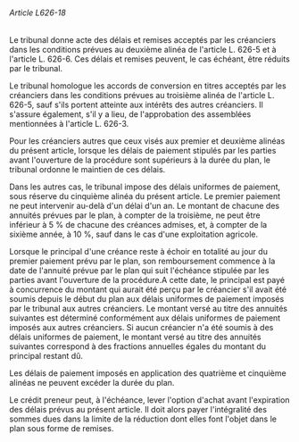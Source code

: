 ###### Article L626-18

Le tribunal donne acte des délais et remises acceptés par les créanciers dans les conditions prévues au deuxième alinéa de l'article L. 626-5 et à l'article L. 626-6. Ces délais et remises peuvent, le cas échéant, être réduits par le tribunal.

Le tribunal homologue les accords de conversion en titres acceptés par les créanciers dans les conditions prévues au troisième alinéa de l'article L. 626-5, sauf s'ils portent atteinte aux intérêts des autres créanciers. Il s'assure également, s'il y a lieu, de l'approbation des assemblées mentionnées à l'article L. 626-3.

Pour les créanciers autres que ceux visés aux premier et deuxième alinéas du présent article, lorsque les délais de paiement stipulés par les parties avant l'ouverture de la procédure sont supérieurs à la durée du plan, le tribunal ordonne le maintien de ces délais.

Dans les autres cas, le tribunal impose des délais uniformes de paiement, sous réserve du cinquième alinéa du présent article. Le premier paiement ne peut intervenir au-delà d'un délai d'un an. Le montant de chacune des annuités prévues par le plan, à compter de la troisième, ne peut être inférieur à 5 % de chacune des créances admises, et, à compter de la sixième année, à 10 %, sauf dans le cas d'une exploitation agricole.

Lorsque le principal d'une créance reste à échoir en totalité au jour du premier paiement prévu par le plan, son remboursement commence à la date de l'annuité prévue par le plan qui suit l'échéance stipulée par les parties avant l'ouverture de la procédure.A cette date, le principal est payé à concurrence du montant qui aurait été perçu par le créancier s'il avait été soumis depuis le début du plan aux délais uniformes de paiement imposés par le tribunal aux autres créanciers. Le montant versé au titre des annuités suivantes est déterminé conformément aux délais uniformes de paiement imposés aux autres créanciers. Si aucun créancier n'a été soumis à des délais uniformes de paiement, le montant versé au titre des annuités suivantes correspond à des fractions annuelles égales du montant du principal restant dû.

Les délais de paiement imposés en application des quatrième et cinquième alinéas ne peuvent excéder la durée du plan.

Le crédit preneur peut, à l'échéance, lever l'option d'achat avant l'expiration des délais prévus au présent article. Il doit alors payer l'intégralité des sommes dues dans la limite de la réduction dont elles font l'objet dans le plan sous forme de remises.

